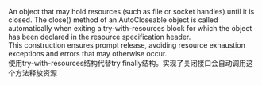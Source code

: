 An object that may hold resources (such as file or socket handles) until it is closed. The close() method of an AutoCloseable object is called automatically when exiting a try-with-resources block for which the object has been declared in the resource specification header.</br>
This construction ensures prompt release, avoiding resource exhaustion exceptions and errors that may otherwise occur.</br>
使用try-with-resources结构代替try finally结构。实现了关闭接口会自动调用这个方法释放资源
